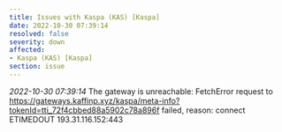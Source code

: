 ```yaml
---
title: Issues with Kaspa (KAS) [Kaspa]
date: 2022-10-30 07:39:14
resolved: false
severity: down
affected:
- Kaspa (KAS) [Kaspa]
section: issue
---
```


*2022-10-30 07:39:14* The gateway is unreachable: FetchError request to https://gateways.kaffinp.xyz/kaspa/meta-info?tokenId=tti_72f4cbbed88a5902c78a896f failed, reason: connect ETIMEDOUT 193.31.116.152:443
